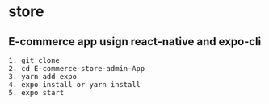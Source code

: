 # store
## E-commerce app usign react-native and expo-cli

<pre>
1. git clone 
2. cd E-commerce-store-admin-App
3. yarn add expo
4. expo install or yarn install
5. expo start
</pre>
